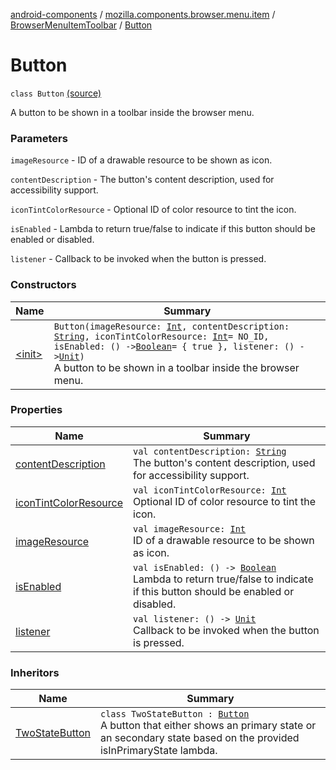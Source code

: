 [android-components](../../../index.md) / [mozilla.components.browser.menu.item](../../index.md) / [BrowserMenuItemToolbar](../index.md) / [Button](./index.md)

# Button

`class Button` [(source)](https://github.com/mozilla-mobile/android-components/blob/master/components/browser/menu/src/main/java/mozilla/components/browser/menu/item/BrowserMenuItemToolbar.kt#L75)

A button to be shown in a toolbar inside the browser menu.

### Parameters

`imageResource` - ID of a drawable resource to be shown as icon.

`contentDescription` - The button's content description, used for accessibility support.

`iconTintColorResource` - Optional ID of color resource to tint the icon.

`isEnabled` - Lambda to return true/false to indicate if this button should be enabled or disabled.

`listener` - Callback to be invoked when the button is pressed.

### Constructors

| Name | Summary |
|---|---|
| [&lt;init&gt;](-init-.md) | `Button(imageResource: `[`Int`](https://kotlinlang.org/api/latest/jvm/stdlib/kotlin/-int/index.html)`, contentDescription: `[`String`](https://kotlinlang.org/api/latest/jvm/stdlib/kotlin/-string/index.html)`, iconTintColorResource: `[`Int`](https://kotlinlang.org/api/latest/jvm/stdlib/kotlin/-int/index.html)` = NO_ID, isEnabled: () -> `[`Boolean`](https://kotlinlang.org/api/latest/jvm/stdlib/kotlin/-boolean/index.html)` = { true }, listener: () -> `[`Unit`](https://kotlinlang.org/api/latest/jvm/stdlib/kotlin/-unit/index.html)`)`<br>A button to be shown in a toolbar inside the browser menu. |

### Properties

| Name | Summary |
|---|---|
| [contentDescription](content-description.md) | `val contentDescription: `[`String`](https://kotlinlang.org/api/latest/jvm/stdlib/kotlin/-string/index.html)<br>The button's content description, used for accessibility support. |
| [iconTintColorResource](icon-tint-color-resource.md) | `val iconTintColorResource: `[`Int`](https://kotlinlang.org/api/latest/jvm/stdlib/kotlin/-int/index.html)<br>Optional ID of color resource to tint the icon. |
| [imageResource](image-resource.md) | `val imageResource: `[`Int`](https://kotlinlang.org/api/latest/jvm/stdlib/kotlin/-int/index.html)<br>ID of a drawable resource to be shown as icon. |
| [isEnabled](is-enabled.md) | `val isEnabled: () -> `[`Boolean`](https://kotlinlang.org/api/latest/jvm/stdlib/kotlin/-boolean/index.html)<br>Lambda to return true/false to indicate if this button should be enabled or disabled. |
| [listener](listener.md) | `val listener: () -> `[`Unit`](https://kotlinlang.org/api/latest/jvm/stdlib/kotlin/-unit/index.html)<br>Callback to be invoked when the button is pressed. |

### Inheritors

| Name | Summary |
|---|---|
| [TwoStateButton](../-two-state-button/index.md) | `class TwoStateButton : `[`Button`](./index.md)<br>A button that either shows an primary state or an secondary state based on the provided isInPrimaryState lambda. |
